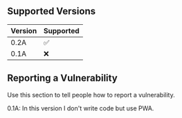 
## Supported Versions


| Version | Supported          |
| ------- | ------------------ |
| 0.2A  | :white_check_mark: |
| 0.1A   | :x:                |

## Reporting a Vulnerability

Use this section to tell people how to report a vulnerability.

0.1A: In this version I don't write code but use PWA.
